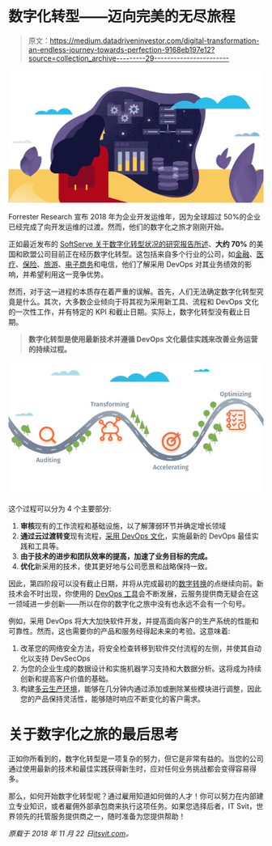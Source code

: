 # 数字化转型——迈向完美的无尽旅程

> 原文：<https://medium.datadriveninvestor.com/digital-transformation-an-endless-journey-towards-perfection-9168eb197e12?source=collection_archive---------29----------------------->

![](img/2e150e7ad351f8ba82eca56d11fc2390.png)

Forrester Research 宣布 2018 年为企业开发运维年，因为全球超过 50%的企业已经完成了向开发运维的过渡。然而，他们的数字化之旅才刚刚开始。

正如最近发布的 [SoftServe 关于数字化转型状况的研究报告所述](https://softserveinc.com/softserveinc/media/whitepaper/the-enterprise-digital-journey-survey-softserve.pdf)、**大约 70%** 的美国和欧盟公司目前正在经历数字化转型。这包括来自多个行业的公司，如[金融](https://itsvit.com/blog/devops-financial-services/)、[医疗](https://itsvit.com/blog/devops-healthcare-benefits-case-studies/)、[保险](https://itsvit.com/blog/devops-insurance-industry/)、[旅游](https://itsvit.com/blog/devops-transforming-travel-industry/)、[电子商务](https://itsvit.com/blog/make-devops-trump-card-e-commerce-competition/)和电信，他们了解采用 DevOps 对其业务绩效的影响，并希望利用这一竞争优势。

然而，对于这一进程的本质存在着严重的误解。首先，人们无法确定数字化转型究竟是什么。其次，大多数企业倾向于将其视为采用新工具、流程和 DevOps 文化的一次性工作，并有特定的 KPI 和截止日期。实际上，数字化转型没有截止日期。

> **数字化转型是使用最新技术并遵循 DevOps 文化最佳实践来改善业务运营的持续过程。**

![](img/905b9d6b6fb7f34ffd4d1ae5db987606.png)

这个过程可以分为 4 个主要部分:

1.  **审核**现有的工作流程和基础设施，以了解薄弱环节并确定增长领域
2.  **通过云过渡转变**现有流程，[采用 DevOps 文化](https://itsvit.com/our-whitepapers/transition-to-devops-the-reasons-methods-and-results/)，实施最新的 DevOps 最佳实践和工具等。
3.  **由于技术的进步和团队效率的提高，加速了业务目标的完成。**
4.  **优化**新采用的技术，使其更好地与公司愿景和战略保持一致。

因此，第四阶段可以没有截止日期，并将从完成最初的[数字转换](https://itsvit.com/our-whitepapers/how-to-perform-a-successful-digital-transformation-guideline/)的点继续向前。新技术会不时出现，你使用的 [DevOps 工具](https://itsvit.com/blog/must-have-devops-tools-make-things-right-get-go/)会不断发展，云服务提供商无疑会在这一领域进一步创新——所以在你的数字化之旅中没有也永远不会有一个句号。

例如，采用 DevOps 将大大加快软件开发，并提高面向客户的生产系统的性能和可靠性。然而，这也需要你的产品和服务经得起未来的考验。这意味着:

1.  改革您的网络安全方法，将安全检查转移到软件交付流程的左侧，并使其自动化以支持 DevSecOps
2.  为您的企业生成的数据设计和实施机器学习支持和大数据分析。这将成为持续创新和提高客户价值的基础。
3.  构建[多云生产环境](https://itsvit.com/blog/digital-transformation-multi-cloud-strategy/)，能够在几分钟内通过添加或删除某些模块进行调整，因此您的产品保持灵活性，能够随时响应不断变化的客户需求。

# 关于数字化之旅的最后思考

正如你所看到的，数字化转型是一项复杂的努力，但它是非常有益的。当您的公司通过使用最新的技术和最佳实践获得新生时，应对任何业务挑战都会变得容易得多。

那么，如何开始数字化转型呢？通过雇用知道如何做的人才！你可以努力在内部建立专业知识，或者雇佣外部承包商来执行这项任务。如果您选择后者，IT Svit，世界领先的托管服务提供商之一，随时准备为您提供帮助！

*原载于 2018 年 11 月 22 日*[*itsvit.com*](https://itsvit.com/blog/digital-transformation-actually-journey/)*。*
